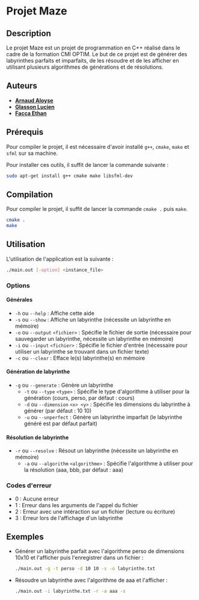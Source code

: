 # Projet Maze

## Description

Le projet Maze est un projet de programmation en C++ réalisé dans le cadre de la formation CMI OPTIM.
Le but de ce projet est de générer des labyrinthes parfaits et imparfaits, de les résoudre et de les afficher en utilisant plusieurs algorithmes de générations et de résolutions.

## Auteurs

- [**Arnaud Aloyse**](https://github.com/aloyse33)
- [**Glasson Lucien**](https://github.com/lulu-froid)
- [**Facca Ethan**](https://github.com/untypequicode)

## Prérequis

Pour compiler le projet, il est nécessaire d'avoir installé `g++`, `cmake`, `make` et `sfml` sur sa machine.

Pour installer ces outils, il suffit de lancer la commande suivante :
```bash
sudo apt-get install g++ cmake make libsfml-dev
```

## Compilation

Pour compiler le projet, il suffit de lancer la commande `cmake .` puis `make`.

```bash
cmake .
make
```

## Utilisation

L'utilisation de l'application est la suivante :

```bash
./main.out [-option] <instance_file>
```

### Options

#### Générales

* `-h` ou `--help` : Affiche cette aide
* `-s` ou `--show` : Affiche un labyrinthe (nécessite un labyrinthe en mémoire)
* `-o` ou `--output` `<fichier>` : Spécifie le fichier de sortie (nécessaire pour sauvegarder un labyrinthe, nécessite un labyrinthe en mémoire)
* `-i` ou `--input` `<fichier>` : Spécifie le fichier d'entrée (nécessaire pour utiliser un labyrinthe se trouvant dans un fichier texte)
* `-c` ou `--clear` : Efface le(s) labyrinthe(s) en mémoire

#### Génération de labyrinthe

* `-g` ou `--generate` : Génère un labyrinthe
	+ `-t` ou `--type` `<type>` : Spécifie le type d'algorithme à utiliser pour la génération (cours, perso, par défaut : cours)
	+ `-d` ou `--dimension` `<x> <y>` : Spécifie les dimensions du labyrinthe à générer (par défaut : 10 10)
	+ `-u` ou `--unperfect` : Génère un labyrinthe imparfait (le labyrinthe généré est par défaut parfait)

#### Résolution de labyrinthe

* `-r` ou `--resolve` : Résout un labyrinthe (nécessite un labyrinthe en mémoire)
	+ `-a` ou `--algorithm` `<algorithme>` : Spécifie l'algorithme à utiliser pour la résolution (aaa, bbb, par défaut : aaa)

### Codes d'erreur

- 0 : Aucune erreur
- 1 : Erreur dans les arguments de l'appel du fichier
- 2 : Erreur avec une intéraction sur un fichier (lecture ou écriture)
- 3 : Erreur lors de l'affichage d'un labyrinthe

## Exemples

- Générer un labyrinthe parfait avec l'algorithme perso de dimensions 10x10 et l'afficher puis l'enregistrer dans un fichier :
  ```bash
  ./main.out -g -t perso -d 10 10 -s -o labyrinthe.txt
  ```
- Résoudre un labyrinthe avec l'algorithme de aaa et l'afficher :
  ```bash
  ./main.out -i labyrinthe.txt -r -a aaa -s
  ```
